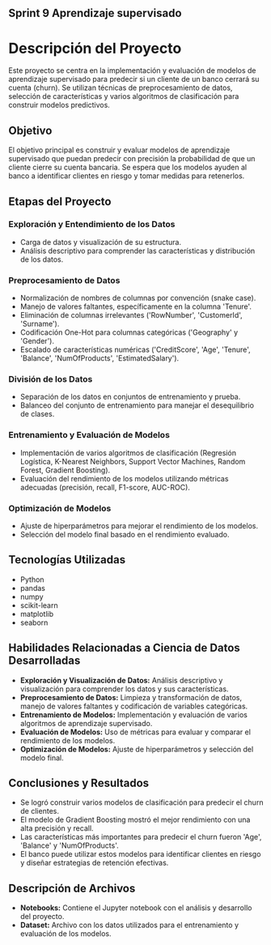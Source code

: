 ## Sprint 9 Aprendizaje supervisado

# Descripción del Proyecto

Este proyecto se centra en la implementación y evaluación de modelos de aprendizaje supervisado para predecir si un cliente de un banco cerrará su cuenta (churn). Se utilizan técnicas de preprocesamiento de datos, selección de características y varios algoritmos de clasificación para construir modelos predictivos.

## Objetivo

El objetivo principal es construir y evaluar modelos de aprendizaje supervisado que puedan predecir con precisión la probabilidad de que un cliente cierre su cuenta bancaria. Se espera que los modelos ayuden al banco a identificar clientes en riesgo y tomar medidas para retenerlos.

## Etapas del Proyecto

### Exploración y Entendimiento de los Datos

- Carga de datos y visualización de su estructura.
- Análisis descriptivo para comprender las características y distribución de los datos.

### Preprocesamiento de Datos

- Normalización de nombres de columnas por convención (snake case).
- Manejo de valores faltantes, específicamente en la columna 'Tenure'.
- Eliminación de columnas irrelevantes ('RowNumber', 'CustomerId', 'Surname').
- Codificación One-Hot para columnas categóricas ('Geography' y 'Gender').
- Escalado de características numéricas ('CreditScore', 'Age', 'Tenure', 'Balance', 'NumOfProducts', 'EstimatedSalary').

### División de los Datos

- Separación de los datos en conjuntos de entrenamiento y prueba.
- Balanceo del conjunto de entrenamiento para manejar el desequilibrio de clases.

### Entrenamiento y Evaluación de Modelos

- Implementación de varios algoritmos de clasificación (Regresión Logística, K-Nearest Neighbors, Support Vector Machines, Random Forest, Gradient Boosting).
- Evaluación del rendimiento de los modelos utilizando métricas adecuadas (precisión, recall, F1-score, AUC-ROC).

### Optimización de Modelos

- Ajuste de hiperparámetros para mejorar el rendimiento de los modelos.
- Selección del modelo final basado en el rendimiento evaluado.

## Tecnologías Utilizadas

- Python
- pandas
- numpy
- scikit-learn
- matplotlib
- seaborn

## Habilidades Relacionadas a Ciencia de Datos Desarrolladas

- **Exploración y Visualización de Datos:** Análisis descriptivo y visualización para comprender los datos y sus características.
- **Preprocesamiento de Datos:** Limpieza y transformación de datos, manejo de valores faltantes y codificación de variables categóricas.
- **Entrenamiento de Modelos:** Implementación y evaluación de varios algoritmos de aprendizaje supervisado.
- **Evaluación de Modelos:** Uso de métricas para evaluar y comparar el rendimiento de los modelos.
- **Optimización de Modelos:** Ajuste de hiperparámetros y selección del modelo final.

## Conclusiones y Resultados

- Se logró construir varios modelos de clasificación para predecir el churn de clientes.
- El modelo de Gradient Boosting mostró el mejor rendimiento con una alta precisión y recall.
- Las características más importantes para predecir el churn fueron 'Age', 'Balance' y 'NumOfProducts'.
- El banco puede utilizar estos modelos para identificar clientes en riesgo y diseñar estrategias de retención efectivas.

## Descripción de Archivos

- **Notebooks:** Contiene el Jupyter notebook con el análisis y desarrollo del proyecto.
- **Dataset:** Archivo con los datos utilizados para el entrenamiento y evaluación de los modelos.
